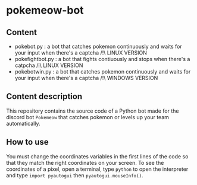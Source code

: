 # pokemeow-bot

## Content
* pokebot.py : a bot that catches pokemon continuously and waits for your input when there's a captcha /!\ LINUX VERSION
* pokefightbot.py : a bot that fights contiuously and stops when there's a catpcha /!\ LINUX VERSION
* pokebotwin.py : a bot that catches pokemon continuously and waits for your input when there's a captcha /!\ WINDOWS VERSION

## Content description
This repository contains the source code of a Python bot made for the discord bot `Pokemeow` that catches pokemon or levels up your team automatically.

## How to use
You must change the coordinates variables in the first lines of the code so that they match the right coordinates on your screen. To see the coordinates of a pixel, open a terminal, type `python` to open the interpreter and type `import pyautogui` then `pyautogui.mouseInfo()`.
